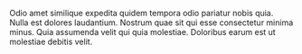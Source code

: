 Odio amet similique expedita quidem tempora odio pariatur nobis quia. Nulla est dolores laudantium. Nostrum quae sit qui esse consectetur minima minus. Quia assumenda velit qui quia molestiae. Doloribus earum est ut molestiae debitis velit.